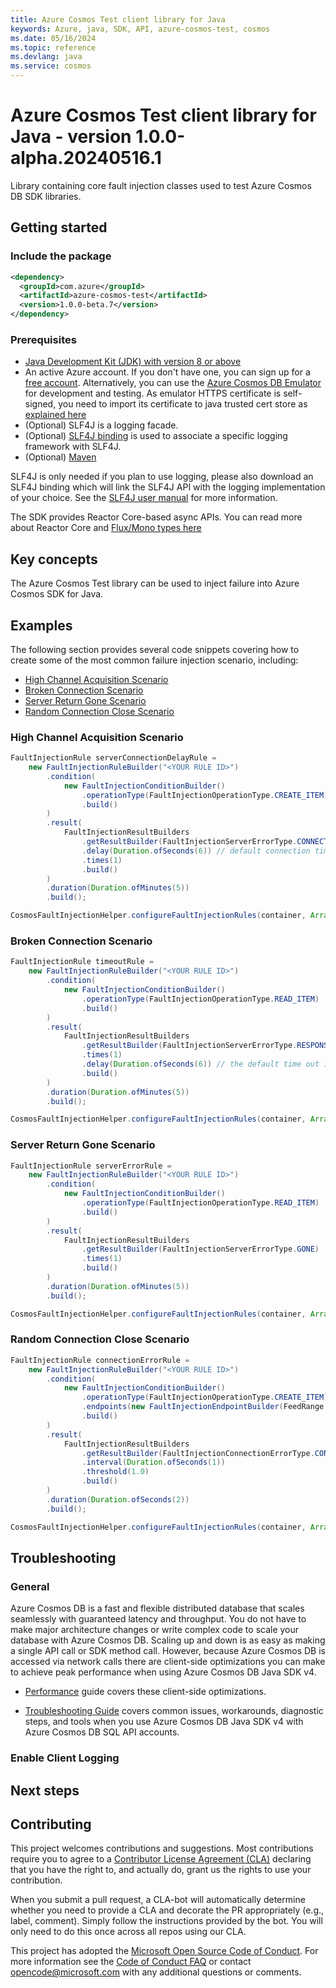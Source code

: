 ```yaml
---
title: Azure Cosmos Test client library for Java
keywords: Azure, java, SDK, API, azure-cosmos-test, cosmos
ms.date: 05/16/2024
ms.topic: reference
ms.devlang: java
ms.service: cosmos
---
```

# Azure Cosmos Test client library for Java - version 1.0.0-alpha.20240516.1 

Library containing core fault injection classes used to test Azure Cosmos DB SDK libraries.

## Getting started
### Include the package

[//]: # ({x-version-update-start;com.azure:azure-cosmos-test;current})
```xml
<dependency>
  <groupId>com.azure</groupId>
  <artifactId>azure-cosmos-test</artifactId>
  <version>1.0.0-beta.7</version>
</dependency>
```
[//]: # ({x-version-update-end})


### Prerequisites

- [Java Development Kit (JDK) with version 8 or above][jdk]
- An active Azure account. If you don't have one, you can sign up for a [free account][azure_subscription]. Alternatively, you can use the [Azure Cosmos DB Emulator](/azure/cosmos-db/local-emulator) for development and testing. As emulator HTTPS certificate is self-signed, you need to import its certificate to java trusted cert store as [explained here](/azure/cosmos-db/local-emulator-export-ssl-certificates)
- (Optional) SLF4J is a logging facade.
- (Optional) [SLF4J binding](https://www.slf4j.org/manual.html) is used to associate a specific logging framework with SLF4J.
- (Optional) [Maven][maven]

SLF4J is only needed if you plan to use logging, please also download an SLF4J binding which will link the SLF4J API with the logging implementation of your choice. See the [SLF4J user manual](https://www.slf4j.org/manual.html) for more information.

The SDK provides Reactor Core-based async APIs. You can read more about Reactor Core and [Flux/Mono types here](https://projectreactor.io/docs/core/release/api/)

## Key concepts
The Azure Cosmos Test library can be used to inject failure into Azure Cosmos SDK for Java.

## Examples
The following section provides several code snippets covering how to create some of the most common failure injection scenario, including:
* [High Channel Acquisition Scenario](#high-channel-acquisition-scenario "High channel acquisition scenario")
* [Broken Connection Scenario](#broken-connection-scenario "Broken connection scenario")
* [Server Return Gone Scenario](#server-return-gone-scenario "Server gone scenario")
* [Random Connection Close Scenario](#random-connection-close-scenario "Random connection close scenario")

### High Channel Acquisition Scenario

```java readme-sample-highChannelAcquisitionScenario
FaultInjectionRule serverConnectionDelayRule =
    new FaultInjectionRuleBuilder("<YOUR RULE ID>")
        .condition(
            new FaultInjectionConditionBuilder()
                .operationType(FaultInjectionOperationType.CREATE_ITEM)
                .build()
        )
        .result(
            FaultInjectionResultBuilders
                .getResultBuilder(FaultInjectionServerErrorType.CONNECTION_DELAY)
                .delay(Duration.ofSeconds(6)) // default connection timeout is 5s
                .times(1)
                .build()
        )
        .duration(Duration.ofMinutes(5))
        .build();

CosmosFaultInjectionHelper.configureFaultInjectionRules(container, Arrays.asList(serverConnectionDelayRule)).block();
```

### Broken Connection Scenario
```java readme-sample-brokenConnectionScenario
FaultInjectionRule timeoutRule =
    new FaultInjectionRuleBuilder("<YOUR RULE ID>")
        .condition(
            new FaultInjectionConditionBuilder()
                .operationType(FaultInjectionOperationType.READ_ITEM)
                .build()
        )
        .result(
            FaultInjectionResultBuilders
                .getResultBuilder(FaultInjectionServerErrorType.RESPONSE_DELAY)
                .times(1)
                .delay(Duration.ofSeconds(6)) // the default time out is 5s
                .build()
        )
        .duration(Duration.ofMinutes(5))
        .build();

CosmosFaultInjectionHelper.configureFaultInjectionRules(container, Arrays.asList(timeoutRule)).block();
```

### Server Return Gone Scenario
```java readme-sample-serverReturnGoneScenario
FaultInjectionRule serverErrorRule =
    new FaultInjectionRuleBuilder("<YOUR RULE ID>")
        .condition(
            new FaultInjectionConditionBuilder()
                .operationType(FaultInjectionOperationType.READ_ITEM)
                .build()
        )
        .result(
            FaultInjectionResultBuilders
                .getResultBuilder(FaultInjectionServerErrorType.GONE)
                .times(1)
                .build()
        )
        .duration(Duration.ofMinutes(5))
        .build();

CosmosFaultInjectionHelper.configureFaultInjectionRules(container, Arrays.asList(serverErrorRule)).block();
```
### Random Connection Close Scenario

```java readme-sample-randomConnectionCloseScenario
FaultInjectionRule connectionErrorRule =
    new FaultInjectionRuleBuilder("<YOUR RULE ID>")
        .condition(
            new FaultInjectionConditionBuilder()
                .operationType(FaultInjectionOperationType.CREATE_ITEM)
                .endpoints(new FaultInjectionEndpointBuilder(FeedRange.forLogicalPartition(new PartitionKey("<YOUR PARTITION KEY>"))).build())
                .build()
        )
        .result(
            FaultInjectionResultBuilders
                .getResultBuilder(FaultInjectionConnectionErrorType.CONNECTION_CLOSE)
                .interval(Duration.ofSeconds(1))
                .threshold(1.0)
                .build()
        )
        .duration(Duration.ofSeconds(2))
        .build();

CosmosFaultInjectionHelper.configureFaultInjectionRules(container, Arrays.asList(connectionErrorRule)).block();
```

## Troubleshooting

### General

Azure Cosmos DB is a fast and flexible distributed database that scales seamlessly with guaranteed latency and throughput.
You do not have to make major architecture changes or write complex code to scale your database with Azure Cosmos DB.
Scaling up and down is as easy as making a single API call or SDK method call.
However, because Azure Cosmos DB is accessed via network calls there are client-side optimizations you can make to achieve peak performance when using Azure Cosmos DB Java SDK v4.

- [Performance][perf_guide] guide covers these client-side optimizations.

- [Troubleshooting Guide][troubleshooting] covers common issues, workarounds, diagnostic steps, and tools when you use Azure Cosmos DB Java SDK v4 with Azure Cosmos DB SQL API accounts.

### Enable Client Logging

## Next steps

## Contributing

This project welcomes contributions and suggestions. Most contributions require you to agree to a
[Contributor License Agreement (CLA)][cla] declaring that you have the right to, and actually do, grant us the rights
to use your contribution.

When you submit a pull request, a CLA-bot will automatically determine whether you need to provide a CLA and decorate
the PR appropriately (e.g., label, comment). Simply follow the instructions provided by the bot. You will only need to
do this once across all repos using our CLA.

This project has adopted the [Microsoft Open Source Code of Conduct][coc]. For more information see the [Code of Conduct FAQ][coc_faq]
or contact [opencode@microsoft.com][coc_contact] with any additional questions or comments.

<!-- LINKS -->
[cosmos_introduction]: /azure/cosmos-db/
[api_documentation]: https://azuresdkdocs.blob.core.windows.net/$web/java/azure-cosmos/latest/index.html
[cosmos_docs]: /azure/cosmos-db/introduction
[jdk]: /java/azure/jdk/
[maven]: https://maven.apache.org/
[cla]: https://cla.microsoft.com
[coc]: https://opensource.microsoft.com/codeofconduct/
[coc_faq]: https://opensource.microsoft.com/codeofconduct/faq/
[coc_contact]: mailto:opencode@microsoft.com
[azure_subscription]: https://azure.microsoft.com/free/
[troubleshooting]: /azure/cosmos-db/troubleshoot-java-sdk-v4-sql
[perf_guide]: /azure/cosmos-db/performance-tips-java-sdk-v4-sql?tabs=api-async
[quickstart]: /azure/cosmos-db/create-sql-api-java?tabs=sync

